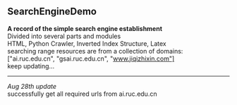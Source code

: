 ## SearchEngineDemo
__A record of the simple search engine establishment__ <br>
Divided into several parts and modules <br>
HTML, Python Crawler, Inverted Index Structure, Latex <br>
searching range resources are from a collection of domains: ["ai.ruc.edu.cn", "gsai.ruc.edu.cn", "www.jiqizhixin.com"] <br>
keep updating...<br>
<hr>

_Aug 28th update_ <br>
successfully get all required urls from ai.ruc.edu.cn
